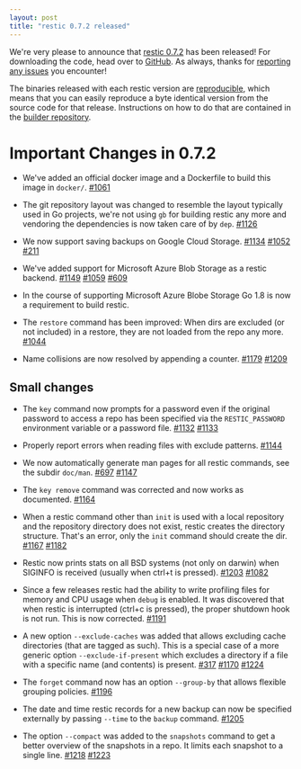 ```yaml
---
layout: post
title: "restic 0.7.2 released"
---
```


We're very please to announce that [restic 0.7.2](https://github.com/restic/restic/releases/tag/v0.7.2) has been released!
For downloading the code, head over to [GitHub](https://github.com/restic/restic/releases/tag/v0.7.2).
As always, thanks for [reporting any issues](https://github.com/restic/restic/issues/new) you encounter!

The binaries released with each restic version are [reproducible](https://reproducible-builds.org/), which means that you can easily reproduce a byte identical version from the source code for that release. Instructions on how to do that are contained in the [builder repository](https://github.com/restic/builder).

Important Changes in 0.7.2
==========================

 * We've added an official docker image and a Dockerfile to build this image in `docker/`.
   [#1061](https://github.com/restic/restic/pull/1061)

 * The git repository layout was changed to resemble the layout typically used in Go projects, we're not using `gb` for building restic any more and vendoring the dependencies is now taken care of by `dep`.
   [#1126](https://github.com/restic/restic/pull/1126)

 * We now support saving backups on Google Cloud Storage.
   [#1134](https://github.com/restic/restic/pull/1134)
   [#1052](https://github.com/restic/restic/pull/1052)
   [#211](https://github.com/restic/restic/issues/211)

 * We've added support for Microsoft Azure Blob Storage as a restic backend.
   [#1149](https://github.com/restic/restic/pull/1149)
   [#1059](https://github.com/restic/restic/pull/1059)
   [#609](https://github.com/restic/restic/issues/609)

 * In the course of supporting Microsoft Azure Blobe Storage Go 1.8 is now a requirement to build restic.

 * The `restore` command has been improved: When dirs are excluded (or not included) in a restore, they are not loaded from the repo any more.
   [#1044](https://github.com/restic/restic/pull/1044)

 * Name collisions are now resolved by appending a counter.
   [#1179](https://github.com/restic/restic/issues/1179)
   [#1209](https://github.com/restic/restic/pull/1209)


Small changes
-------------

 * The `key` command now prompts for a password even if the original password to access a repo has been specified via the `RESTIC_PASSWORD` environment variable or a password file.
   [#1132](https://github.com/restic/restic/issues/1132)
   [#1133](https://github.com/restic/restic/pull/1133)

 * Properly report errors when reading files with exclude patterns.
   [#1144](https://github.com/restic/restic/pull/1144)

 * We now automatically generate man pages for all restic commands, see the subdir `doc/man`.
   [#697](https://github.com/restic/restic/issues/697)
   [#1147](https://github.com/restic/restic/pull/1147)

 * The `key remove` command was corrected and now works as documented.
   [#1164](https://github.com/restic/restic/pull/1164)

 * When a restic command other than `init` is used with a local repository and the repository directory does not exist, restic creates the directory structure. That's an error, only the `init` command should create the dir.
   [#1167](https://github.com/restic/restic/issues/1167)
   [#1182](https://github.com/restic/restic/pull/1182)

 * Restic now prints stats on all BSD systems (not only on darwin) when SIGINFO is received (usually when ctrl+t is pressed).
   [#1203](https://github.com/restic/restic/pull/1203)
   [#1082](https://github.com/restic/restic/pull/1082#issuecomment-326279920)

 * Since a few releases restic had the ability to write profiling files for memory and CPU usage when `debug` is enabled. It was discovered that when restic is interrupted (ctrl+c is pressed), the proper shutdown hook is not run. This is now corrected.
   [#1191](https://github.com/restic/restic/pull/1191)

 * A new option `--exclude-caches` was added that allows excluding cache directories (that are tagged as such). This is a special case of a more generic option `--exclude-if-present` which excludes a directory if a file with a specific name (and contents) is present.
   [#317](https://github.com/restic/restic/issues/317)
   [#1170](https://github.com/restic/restic/pull/1170)
   [#1224](https://github.com/restic/restic/pull/1224)

 * The `forget` command now has an option `--group-by` that allows flexible grouping policies.
   [#1196](https://github.com/restic/restic/pull/1196)

 * The date and time restic records for a new backup can now be specified externally by passing `--time` to the `backup` command.
   [#1205](https://github.com/restic/restic/pull/1205)

 * The option `--compact` was added to the `snapshots` command to get a better overview of the snapshots in a repo. It limits each snapshot to a single line.
   [#1218](https://github.com/restic/restic/issues/1218)
   [#1223](https://github.com/restic/restic/pull/1223)

